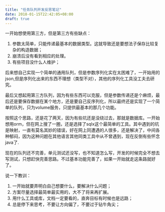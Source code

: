```yaml
---
title: "任务队列开发反思笔记"
date: 2018-01-15T22:42:05+08:00
draft: true
---
```


一开始想使用第三方，但是第三方有些缺点：

1. 参数太简单，只能传递最基本的数据类型。这就导致还是要想法子保存比较复杂的构造数据；
2. 崩溃后没有看到相应的处理。
3. 有些项目没什么人维护；

后来想自己实现一个简单的通用队列，但是参数序列化实在太困难了，一开始用的json,但是序列化出来的东西不理想（类型不对），其他的序列化工具没工夫去研究。

最后又想起用第三方队列，因为有些东西可以克服，但是参数传递还是个麻烦，最后还是要保存数据在某个地方，还是要自己反序列化，所以最终还是实现了一个简单的队列，只为volume服务，只提供最基本的那几个功能。

按照这个思路，还是花了两天，因为有些坑还是没绕过去，那就是数据库。一开始想用orm，但在网上搜了一圈，还是选择了sqlx这个最简单的工具。其中遇到的坑是映射，一直有莫名其妙的错误，好在网上同遭遇的人很多，还是解决了，中间各种郁闷，因为这种问题在其他语言其他同类工具中从不曾遇到，现在反倒有些怀念java了.

现在的队列还不完善，单元测试还没写，也不知道怎么写，开发的时候完全不想去写测试，只想赶快完善思路。不过基本功能完善了，如果一开始就走这条路就好了。

说一下教训：

1. 一开始就要弄明白自己想要什么，要解决什么问题；
2. 方案尽量选择最简单最实用的，大不了将来再扩展。
3. 用什么工具或库，文档一定要看的，直奔目标有时候也是远路；
4. 总是停下来思考，不要让方向偏了，不要过于钻牛角尖；
